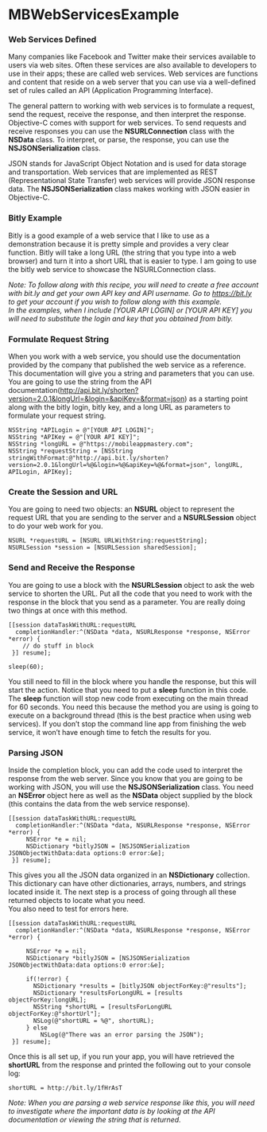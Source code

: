 # MBWebServicesExample

### Web Services Defined
Many companies like Facebook and Twitter make their services available to users via web sites. 
Often these services are also available to developers to use in their apps; these are called web services. 
Web services are functions and content that reside on a web server that you can use via a well-defined set of rules called an API (Application Programming Interface).

The general pattern to working with web services is to formulate a request, send the request, receive the response, and then interpret the response. 
Objective-C comes with support for web services. 
To send requests and receive responses you can use the **NSURLConnection** class with the **NSData** class. 
To interpret, or parse, the response, you can use the **NSJSONSerialization** class.

JSON stands for JavaScript Object Notation and is used for data storage and transportation. 
Web services that are implemented as REST (Representational State Transfer) web services will provide JSON response data. 
The **NSJSONSerialization** class makes working with JSON easier in Objective-C.

### Bitly Example
Bitly is a good example of a web service that I like to use as a demonstration because it is pretty simple and provides a very clear function. 
Bitly will take a long URL (the string that you type into a web browser) and turn it into a short URL that is easier to type. 
I am going to use the bitly web service to showcase the NSURLConnection class.

*Note: To follow along with this recipe, you will need to create a free account with bit.ly and get your own API key and API username. 
Go to https://bit.ly to get your account if you wish to follow along with this example.  
In the examples, when I include [YOUR API LOGIN] or [YOUR API KEY] you will need to substitute the login and key that you obtained from bitly.*

### Formulate Request String
When you work with a web service, you should use the documentation provided by the company that published the web service as a reference. 
This documentation will give you a string and parameters that you can use. 
You are going to use the string from the API documentation(http://api.bit.ly/shorten?version=2.0.1&longUrl=&login=&apiKey=&format=json) 
as a starting point along with the bitly login, bitly key, and a long URL as parameters to formulate your request string.

    NSString *APILogin = @"[YOUR API LOGIN]";
    NSString *APIKey = @"[YOUR API KEY]";
    NSString *longURL = @"https://mobileappmastery.com";
    NSString *requestString = [NSString stringWithFormat:@"http://api.bit.ly/shorten?version=2.0.1&longUrl=%@&login=%@&apiKey=%@&format=json", longURL, APILogin, APIKey];

### Create the Session and URL
You are going to need two objects: 
an **NSURL** object to represent the request URL that you are sending to the server and a **NSURLSession** object to do your web work for you.

    NSURL *requestURL = [NSURL URLWithString:requestString];
    NSURLSession *session = [NSURLSession sharedSession];

### Send and Receive the Response
You are going to use a block with the **NSURLSession** object to ask the web service to shorten the URL. 
Put all the code that you need to work with the response in the block that you send as a parameter. 
You are really doing two things at once with this method.

    [[session dataTaskWithURL:requestURL
      completionHandler:^(NSData *data, NSURLResponse *response, NSError *error) {
        // do stuff in block
     }] resume];
 
    sleep(60);

You still need to fill in the block where you handle the response, but this will start the action. 
Notice that you need to put a **sleep** function in this code. 
The **sleep** function will stop new code from executing on the main thread for 60 seconds. 
You need this because the method you are using is going to execute on a background thread (this is the best practice when using web services). 
If you don’t stop the command line app from finishing the web service, it won’t have enough time to fetch the results for you.

### Parsing JSON
Inside the completion block, you can add the code used to interpret the response from the web server. 
Since you know that you are going to be working with JSON, you will use the **NSJSONSerialization** class. 
You need an **NSError** object here as well as the **NSData** object supplied by the block (this contains the data from the web service response).

    [[session dataTaskWithURL:requestURL
      completionHandler:^(NSData *data, NSURLResponse *response, NSError *error) {
         NSError *e = nil;
         NSDictionary *bitlyJSON = [NSJSONSerialization JSONObjectWithData:data options:0 error:&e];
     }] resume];

This gives you all the JSON data organized in an **NSDictionary** collection. 
This dictionary can have other dictionaries, arrays, numbers, and strings located inside it. 
The next step is a process of going through all these returned objects to locate what you need.  
You also need to test for errors here.

    [[session dataTaskWithURL:requestURL
      completionHandler:^(NSData *data, NSURLResponse *response, NSError *error) {
          
         NSError *e = nil;
         NSDictionary *bitlyJSON = [NSJSONSerialization JSONObjectWithData:data options:0 error:&e];
         
         if(!error) {
           NSDictionary *results = [bitlyJSON objectForKey:@"results"];
           NSDictionary *resultsForLongURL = [results objectForKey:longURL];
           NSString *shortURL = [resultsForLongURL objectForKey:@"shortUrl"];
           NSLog(@"shortURL = %@", shortURL);
         } else
             NSLog(@"There was an error parsing the JSON");
     }] resume];

Once this is all set up, if you run your app, 
you will have retrieved the **shortURL** from the response and printed the following out to your console log:

    shortURL = http://bit.ly/1fHrAsT
  
*Note: When you are parsing a web service response like this, 
you will need to investigate where the important data is by looking at the API documentation or viewing the string that is returned.*
